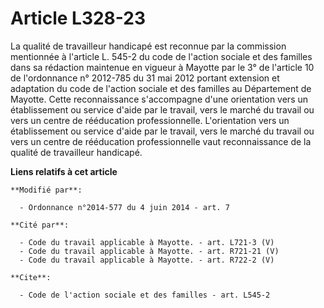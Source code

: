 # Article L328-23

La qualité de travailleur handicapé est reconnue par la commission mentionnée à l'article L. 545-2 du code de l'action
sociale et des familles dans sa rédaction maintenue en vigueur à Mayotte par le 3° de l'article 10 de l'ordonnance n°
2012-785 du 31 mai 2012 portant extension et adaptation du code de l'action sociale et des familles au Département de
Mayotte. Cette reconnaissance s'accompagne d'une orientation vers un établissement ou service d'aide par le travail, vers le
marché du travail ou vers un centre de rééducation professionnelle. L'orientation vers un établissement ou service d'aide par
le travail, vers le marché du travail ou vers un centre de rééducation professionnelle vaut reconnaissance de la qualité de
travailleur handicapé.

**Liens relatifs à cet article**

	**Modifié par**:

	  - Ordonnance n°2014-577 du 4 juin 2014 - art. 7

	**Cité par**:

	  - Code du travail applicable à Mayotte. - art. L721-3 (V)
	  - Code du travail applicable à Mayotte. - art. R721-21 (V)
	  - Code du travail applicable à Mayotte. - art. R722-2 (V)

	**Cite**:

	  - Code de l'action sociale et des familles - art. L545-2
